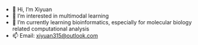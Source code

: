 - 👋 Hi, I’m Xiyuan
- 👀 I’m interested in multimodal learning
- 🌱 I’m currently learning bioinformatics, especially for molecular biology related computational analysis
- 📫 Email: xiyuan315@outlook.com
